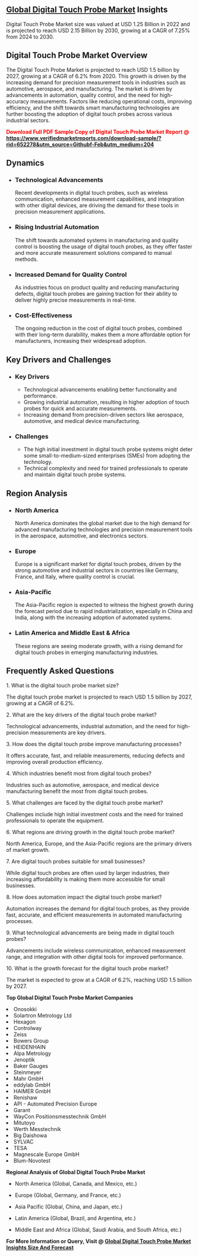 <h2><a href="https://www.verifiedmarketreports.com/download-sample/?rid=652278&amp;utm_source=Githubf&amp;utm_medium=204" target="_blank">Global Digital Touch Probe Market</a> Insights</h2><p>Digital Touch Probe Market size was valued at USD 1.25 Billion in 2022 and is projected to reach USD 2.15 Billion by 2030, growing at a CAGR of 7.25% from 2024 to 2030.</p><p> <h2>Digital Touch Probe Market Overview</h2> <p>The Digital Touch Probe Market is projected to reach USD 1.5 billion by 2027, growing at a CAGR of 6.2% from 2020. This growth is driven by the increasing demand for precision measurement tools in industries such as automotive, aerospace, and manufacturing. The market is driven by advancements in automation, quality control, and the need for high-accuracy measurements. Factors like reducing operational costs, improving efficiency, and the shift towards smart manufacturing technologies are further boosting the adoption of digital touch probes across various industrial sectors.</p> <p><strong><p><span class=""><span style="color: #ff0000;"><strong>Download Full PDF Sample Copy of Digital Touch Probe Market Report</strong> @ </span><a href="https://www.verifiedmarketreports.com/download-sample/?rid=652278&amp;utm_source=Githubf-Feb&amp;utm_medium=204" target="_blank">https://www.verifiedmarketreports.com/download-sample/?rid=652278&amp;utm_source=Githubf-Feb&amp;utm_medium=204</a></span></p></strong></p> <h2>Dynamics</h2> <ul> <li><h3>Technological Advancements</h3> Recent developments in digital touch probes, such as wireless communication, enhanced measurement capabilities, and integration with other digital devices, are driving the demand for these tools in precision measurement applications.</li> <li><h3>Rising Industrial Automation</h3> The shift towards automated systems in manufacturing and quality control is boosting the usage of digital touch probes, as they offer faster and more accurate measurement solutions compared to manual methods.</li> <li><h3>Increased Demand for Quality Control</h3> As industries focus on product quality and reducing manufacturing defects, digital touch probes are gaining traction for their ability to deliver highly precise measurements in real-time.</li> <li><h3>Cost-Effectiveness</h3> The ongoing reduction in the cost of digital touch probes, combined with their long-term durability, makes them a more affordable option for manufacturers, increasing their widespread adoption.</li> </ul> <h2>Key Drivers and Challenges</h2> <ul> <li><h3>Key Drivers</h3> <ul> <li>Technological advancements enabling better functionality and performance.</li> <li>Growing industrial automation, resulting in higher adoption of touch probes for quick and accurate measurements.</li> <li>Increasing demand from precision-driven sectors like aerospace, automotive, and medical device manufacturing.</li> </ul> </li> <li><h3>Challenges</h3> <ul> <li>The high initial investment in digital touch probe systems might deter some small-to-medium-sized enterprises (SMEs) from adopting the technology.</li> <li>Technical complexity and need for trained professionals to operate and maintain digital touch probe systems.</li> </ul> </li> </ul> <h2>Region Analysis</h2> <ul> <li><h3>North America</h3> North America dominates the global market due to the high demand for advanced manufacturing technologies and precision measurement tools in the aerospace, automotive, and electronics sectors.</li> <li><h3>Europe</h3> Europe is a significant market for digital touch probes, driven by the strong automotive and industrial sectors in countries like Germany, France, and Italy, where quality control is crucial.</li> <li><h3>Asia-Pacific</h3> The Asia-Pacific region is expected to witness the highest growth during the forecast period due to rapid industrialization, especially in China and India, along with the increasing adoption of automated systems.</li> <li><h3>Latin America and Middle East & Africa</h3> These regions are seeing moderate growth, with a rising demand for digital touch probes in emerging manufacturing industries.</li> </ul> <h2>Frequently Asked Questions</h2> <p>1. What is the digital touch probe market size?</p> <p>The digital touch probe market is projected to reach USD 1.5 billion by 2027, growing at a CAGR of 6.2%.</p> <p>2. What are the key drivers of the digital touch probe market?</p> <p>Technological advancements, industrial automation, and the need for high-precision measurements are key drivers.</p> <p>3. How does the digital touch probe improve manufacturing processes?</p> <p>It offers accurate, fast, and reliable measurements, reducing defects and improving overall production efficiency.</p> <p>4. Which industries benefit most from digital touch probes?</p> <p>Industries such as automotive, aerospace, and medical device manufacturing benefit the most from digital touch probes.</p> <p>5. What challenges are faced by the digital touch probe market?</p> <p>Challenges include high initial investment costs and the need for trained professionals to operate the equipment.</p> <p>6. What regions are driving growth in the digital touch probe market?</p> <p>North America, Europe, and the Asia-Pacific regions are the primary drivers of market growth.</p> <p>7. Are digital touch probes suitable for small businesses?</p> <p>While digital touch probes are often used by larger industries, their increasing affordability is making them more accessible for small businesses.</p> <p>8. How does automation impact the digital touch probe market?</p> <p>Automation increases the demand for digital touch probes, as they provide fast, accurate, and efficient measurements in automated manufacturing processes.</p> <p>9. What technological advancements are being made in digital touch probes?</p> <p>Advancements include wireless communication, enhanced measurement range, and integration with other digital tools for improved performance.</p> <p>10. What is the growth forecast for the digital touch probe market?</p> <p>The market is expected to grow at a CAGR of 6.2%, reaching USD 1.5 billion by 2027.</p> </p><p><strong>Top Global Digital Touch Probe Market Companies</strong></p><div data-test-id=""><p><li>Onosokki</li><li> Solartron Metrology Ltd</li><li> Hexagon</li><li> Controlway</li><li> Zeiss</li><li> Bowers Group</li><li> HEIDENHAIN</li><li> Alpa Metrology</li><li> Jenoptik</li><li> Baker Gauges</li><li> Steinmeyer</li><li> Mahr GmbH</li><li> eddylab GmbH</li><li> HAIMER GmbH</li><li> Renishaw</li><li> API - Automated Precision Europe</li><li> Garant</li><li> WayCon Positionsmesstechnik GmbH</li><li> Mitutoyo</li><li> Werth Messtechnik</li><li> Big Daishowa</li><li> SYLVAC</li><li> TESA</li><li> Magnescale Europe GmbH</li><li> Blum-Novotest</li></p><div><strong>Regional Analysis of&nbsp;Global Digital Touch Probe Market</strong></div><ul><li dir="ltr"><p dir="ltr">North America&nbsp;(Global, Canada, and Mexico, etc.)</p></li><li dir="ltr"><p dir="ltr">Europe (Global, Germany, and France, etc.)</p></li><li dir="ltr"><p dir="ltr">Asia Pacific&nbsp;(Global, China, and Japan, etc.)</p></li><li dir="ltr"><p dir="ltr">Latin America&nbsp;(Global, Brazil, and Argentina, etc.)</p></li><li dir="ltr">Middle East and Africa&nbsp;(Global, Saudi Arabia, and South Africa, etc.)</li></ul><p><strong>For More Information or Query, Visit @&nbsp;</strong><strong><a href="https://www.verifiedmarketreports.com/product/digital-touch-probe-market/?utm_source=Githubf&amp;utm_medium=204" target="_blank">Global Digital Touch Probe Market Insights Size And Forecast</a></strong></p></div>
